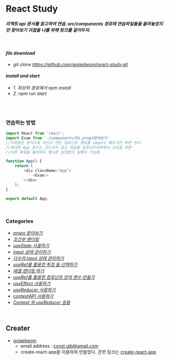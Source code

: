 # React Study  
#### *리액트 api 문서를 참고하여 연습. src/components 경로에 연습파일들을 올려놓았지만 찾아보기 귀찮을 나를 위해 링크를 걸어두자.* 
<br/>

#### _file download_
-  _git clone https://github.com/gojaebeom/react-study.git_
#### _install and start_
-  _1. 최상위 경로에서 npm install_
-  _2. npm run start_
<br/>
<br/>


### 연습하는 방법
```javascript 
import React from 'react';
import Exam from './components/01.props받아보기'  
//이와같은 방식으로 자신이 만든 컴포넌트 경로를 import 해주기만 하면 된다. 
//최대한 App 함수는 건드리지 않고 연습할 컴포넌트내부에서 코딩을 하면 
//다른 파일을 불러와도 별다른 설정없이 실행이 가능함. 

function App() {
	return (
		<div className="App">
			<Exam/>
		</div>
	);
}

export default App;
```
<br/>

### Categories
-  _[props 받아보기](https://github.com/gojaebeom/react-study/blob/master/src/components/01.props%EB%B0%9B%EC%95%84%EB%B3%B4%EA%B8%B0.js)_
-  _[조건부 랜더링](https://github.com/gojaebeom/react-study/blob/master/src/components/02.%EC%A1%B0%EA%B1%B4%EB%B6%80%EB%9E%9C%EB%8D%94%EB%A7%81.js)_
-  _[useState 사용하기](https://github.com/gojaebeom/react-study/blob/master/src/components/03.useState%EC%82%AC%EC%9A%A9%ED%95%98%EA%B8%B0.js)_
-  _[input 상태 관리하기](https://github.com/gojaebeom/react-study/blob/master/src/components/04.input%EC%83%81%ED%83%9C%EA%B4%80%EB%A6%AC%ED%95%98%EA%B8%B0.js)_
-  _[다수의 input 상태 관리하기](https://github.com/gojaebeom/react-study/blob/master/src/components/05.%EB%8B%A4%EC%88%98%EC%9D%98input%EC%83%81%ED%83%9C%EA%B4%80%EB%A6%AC%ED%95%98%EA%B8%B0.js)_
-  _[useRef를 활용한 특정 돔 선택하기](https://github.com/gojaebeom/react-study/blob/master/src/components/06.useFef-%ED%8A%B9%EC%A0%95Dom%EC%84%A0%ED%83%9D%ED%95%98%EA%B8%B0.js)_
-  _[배열 랜더링 하기](https://github.com/gojaebeom/react-study/blob/master/src/components/07.%EB%B0%B0%EC%97%B4%EB%9E%9C%EB%8D%94%EB%A7%81%ED%95%98%EA%B8%B0.js)_
-  _[useRef를 활용한 컴포넌트 안의 변수 만들기](https://github.com/gojaebeom/react-study/blob/master/src/components/08.useRef-%EC%BB%B4%ED%8F%AC%EB%84%8C%ED%8A%B8%EC%95%88%EC%9D%98%EB%B3%80%EC%88%98%EB%A7%8C%EB%93%A4%EA%B8%B0.js)_
-  _[useEffect 사용하기](https://github.com/gojaebeom/react-study/blob/master/src/components/09.useEffect%EC%82%AC%EC%9A%A9%ED%95%B4%EB%B3%B4%EA%B8%B0.js)_
-  _[useReducer 사용하기](https://github.com/gojaebeom/react-study/blob/master/src/components/10.useReducer%EC%82%AC%EC%9A%A9%ED%95%98%EA%B8%B0.js)_
-  _[contextAPI 사용하기](https://github.com/gojaebeom/react-study/blob/master/src/components/11.contextAPI%EC%82%AC%EC%9A%A9%ED%95%98%EA%B8%B0.js)_
-  _[Context 와 useReducer 응용](https://github.com/gojaebeom/react-study/blob/master/src/components/12.Context%EC%99%80UseReducer%EC%9D%91%EC%9A%A9.js)_
<br/>

## Creater
- [gojaebeom](https://github.com/gojaebeom)
    - email address : const.gjb@gmail.com
	- create-react-app을 이용하여 만들었다. 관련 링크는 [create-react-app](https://github.com/facebook/create-react-app)
